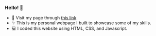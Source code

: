 ### Hello! 👋 

- 🌱 Visit my page through <a href="https://allydavis00.github.io/" target="_blank">this link</a>
- ✨ This is my personal webpage I built to showcase some of my skills.
- 💻 I coded this website using HTML, CSS, and Javascript.
